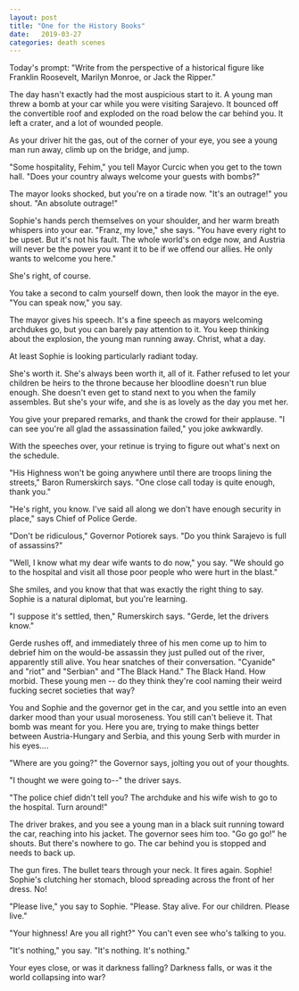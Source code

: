 ```yaml
---
layout: post
title: "One for the History Books"
date:   2019-03-27
categories: death scenes
---
```

Today's prompt: "Write from the perspective of a historical figure like Franklin Roosevelt, Marilyn Monroe, or Jack the Ripper."

The day hasn't exactly had the most auspicious start to it. A young man threw a bomb at your car while you were visiting Sarajevo. It bounced off the convertible roof and exploded on the road below the car behind you. It left a crater, and a lot of wounded people. 

As your driver hit the gas, out of the corner of your eye, you see a young man run away, climb up on the bridge, and jump.

"Some hospitality, Fehim," you tell Mayor Curcic when you get to the town hall. "Does your country always welcome your guests with bombs?"

The mayor looks shocked, but you're on a tirade now. "It's an outrage!" you shout. "An absolute outrage!"

Sophie's hands perch themselves on your shoulder, and her warm breath whispers into your ear. "Franz, my love," she says. "You have every right to be upset. But it's not his fault. The whole world's on edge now, and Austria will never be the power you want it to be if we offend our allies. He only wants to welcome you here."

She's right, of course. 

You take a second to calm yourself down, then look the mayor in the eye. "You can speak now," you say.

The mayor gives his speech. It's a fine speech as mayors welcoming archdukes go, but you can barely pay attention to it. You keep thinking about the explosion, the young man running away. Christ, what a day. 

At least Sophie is looking particularly radiant today. 

She's worth it. She's always been worth it, all of it. Father refused to let your children be heirs to the throne because her bloodline doesn't run blue enough. She doesn't even get to stand next to you when the family assembles. But she's your wife, and she is as lovely as the day you met her.

You give your prepared remarks, and thank the crowd for their applause. "I can see you're all glad the assassination failed," you joke awkwardly.

With the speeches over, your retinue is trying to figure out what's next on the schedule. 

"His Highness won't be going anywhere until there are troops lining the streets," Baron Rumerskirch says. "One close call today is quite enough, thank you."

"He's right, you know. I've said all along we don't have enough security in place," says Chief of Police Gerde.

"Don't be ridiculous," Governor Potiorek says. "Do you think Sarajevo is full of assassins?"

"Well, I know what my dear wife wants to do now," you say. "We should go to the hospital and visit all those poor people who were hurt in the blast."

She smiles, and you know that that was exactly the right thing to say. Sophie is a natural diplomat, but you're learning.

"I suppose it's settled, then," Rumerskirch says. "Gerde, let the drivers know."

Gerde rushes off, and immediately three of his men come up to him to debrief him on the would-be assassin they just pulled out of the river, apparently still alive. You hear snatches of their conversation. "Cyanide" and "riot" and "Serbian" and "The Black Hand." The Black Hand. How morbid. These young men -- do they think they're cool naming their weird fucking secret societies that way?

You and Sophie and the governor get in the car, and you settle into an even darker mood than your usual moroseness. You still can't believe it. That bomb was meant for you. Here you are, trying to make things better between Austria-Hungary and Serbia, and this young Serb with murder in his eyes....

"Where are you going?" the Governor says, jolting you out of your thoughts.

"I thought we were going to--" the driver says.

"The police chief didn't tell you? The archduke and his wife wish to go to the hospital. Turn around!"

The driver brakes, and you see a young man in a black suit running toward the car, reaching into his jacket. The governor sees him too. "Go go go!" he shouts. But there's nowhere to go. The car behind you is stopped and needs to back up.

The gun fires. The bullet tears through your neck. It fires again. Sophie! Sophie's clutching her stomach, blood spreading across the front of her dress. No!

"Please live," you say to Sophie. "Please. Stay alive. For our children. Please live."

"Your highness! Are you all right?" You can't even see who's talking to you.

"It's nothing," you say. "It's nothing. It's nothing."

Your eyes close, or was it darkness falling? Darkness falls, or was it the world collapsing into war?
